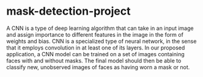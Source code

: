 # mask-detection-project

A CNN is a type of deep learning algorithm that can take in an input image and assign importance to different features in the image in the form of weights and bias. 
CNN is a specialized type of neural network, in the sense that it employs convolution in at least one of its layers.
In our proposed application, a CNN model can be trained on a set of images containing faces with and without masks. 
The final model should then be able to classify new, unobserved images of faces as having worn a mask or not.
